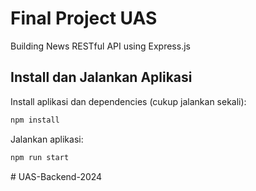 # Final Project UAS

Building News RESTful API using Express.js

## Install dan Jalankan Aplikasi

Install aplikasi dan dependencies (cukup jalankan sekali):

```bash
npm install
```

Jalankan aplikasi:

```bash
npm run start
```
#   U A S - B a c k e n d - 2 0 2 4  
 